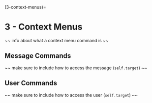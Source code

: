 (3-context-menus)=
# 3 - Context Menus

~~ info about what a context menu command is ~~

## Message Commands

~~ make sure to include how to access the message (`self.target`) ~~

## User Commands

~~ make sure to include how to access the user (`self.target`) ~~
